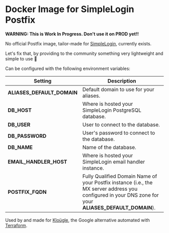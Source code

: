 # Docker Image for SimpleLogin Postfix

**WARNING: This is Work In Progress. Don't use it on PROD yet!!**

No official Postfix image, tailor-made for [SimpleLogin](https://simplelogin.io/),
currently exists.

Let's fix that, by providing to the community something very lightweight and simple to use 💖

Can be configured with the following environment variables:

Setting     | Description
----------- | -------------------------------------------
**ALIASES_DEFAULT_DOMAIN** | Default domain to use for your aliases.
**DB_HOST** | Where is hosted your SimpleLogin PostgreSQL database.
**DB_USER** | User to connect to the database.
**DB_PASSWORD** | User's password to connect to the database.
**DB_NAME** | Name of the database.
**EMAIL_HANDLER_HOST** | Where is hosted your SimpleLogin email handler instance.
**POSTFIX_FQDN** | Fully Qualified Domain Name of your Postfix instance (i.e., the MX server address you configured in your DNS zone for your **ALIASES_DEFAULT_DOMAIN**).

Used by and made for [Kloügle](https://github.com/arugifa/klougle), the Google
alternative automated with [Terraform](https://www.terraform.io/).

